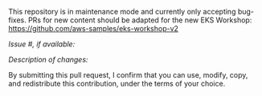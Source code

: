 This repository is in maintenance mode and currently only accepting bug-fixes. PRs for new content should be adapted for the new EKS Workshop: https://github.com/aws-samples/eks-workshop-v2

*Issue #, if available:*

*Description of changes:*


By submitting this pull request, I confirm that you can use, modify, copy, and redistribute this contribution, under the terms of your choice.

